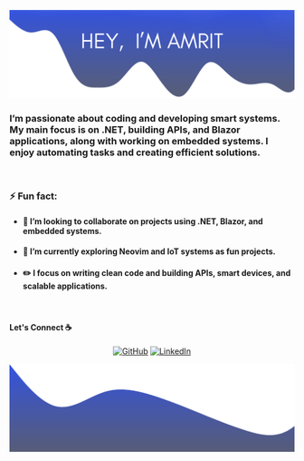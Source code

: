 ![alt text](./images/top.png)

### I’m passionate about coding and developing smart systems. My main focus is on .NET, building APIs, and Blazor applications, along with working on embedded systems. I enjoy automating tasks and creating efficient solutions.

<br/>

<!--
Here are some ideas to get you started:

- 🔭 I’m currently working on ...
- 🌱 I’m currently learning ...
- 👯 I’m looking to collaborate on ...
- 🤔 I’m looking for help with ...
- 💬 Ask me about ...
- 📫 How to reach me: ...
- 😄 Pronouns: ...
- ⚡ Fun fact: ...
-->
### ⚡ Fun fact:
- #### 👯 I’m looking to collaborate on projects using .NET, Blazor, and embedded systems.
- #### 🌱 I’m currently exploring Neovim and IoT systems as fun projects.
- #### ✏️ I focus on writing clean code and building APIs, smart devices, and scalable applications.
<br/>

#### Let's Connect :coffee:
<p align="center">
	<a href="https://github.com/4mrit"><img src="https://img.icons8.com/bubbles/50/000000/github.png" alt="GitHub"/></a>
	<a href="https://www.linkedin.com/in/paudelamrit/"><img src="https://img.icons8.com/bubbles/50/000000/linkedin.png" alt="LinkedIn"/></a>
	<!-- <a href="https://www.facebook.com/facebook_username/"><img src="https://img.icons8.com/bubbles/50/000000/facebook-new.png" alt="Facebook"/></a> -->
	<!-- <a href="https://www.instagram.com/instagram_username/"><img src="https://img.icons8.com/bubbles/50/000000/instagram.png" alt="Instagram"/></a> -->
	<!-- <a href="https://twitter.com/twitterurl"><img src="https://img.icons8.com/bubbles/50/000000/twitter.png" alt="Twitter"/></a> -->
</p>

![alt text](./images/bottom.png)
